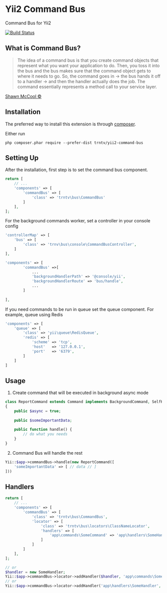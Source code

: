# Yii2 Command Bus

Command Bus for Yii2

[![Build Status](https://travis-ci.org/trntv/yii2-command-bus.svg?branch=master)](https://travis-ci.org/trntv/yii2-command-bus)


## What is Command Bus? 
> The idea of a command bus is that you create command objects that represent what you want your application to do. 
> Then, you toss it into the bus and the bus makes sure that the command object gets to where it needs to go.
> So, the command goes in -> the bus hands it off to a handler -> and then the handler actually does the job. The command essentially represents a method call to your service layer.

[Shawn McCool ©](http://shawnmc.cool/command-bus)

## Installation

The preferred way to install this extension is through [composer](http://getcomposer.org/download/).

Either run

```
php composer.phar require --prefer-dist trntv/yii2-command-bus
```

## Setting Up

After the installation, first step is to set the command bus component.

```php
return [
    // ...
    'components' => [
        'commandBus' => [
            'class' => 'trntv\bus\CommandBus'
        ]
    ],
];
```

For the background commands worker, set a controller in your console config

```php
'controllerMap' => [
    'bus' => [
        'class' => 'trnv\bus\console\CommandBusController',
    ]
],

'components' => [
        'commandBus' =>[
            ...
            'backgroundHandlerPath' => '@console/yii',
            'backgroundHandlerRoute' => 'bus/handle',
            ...            
        ]
        
],
```

If you need commands to be run in queue set the queue component.
For example, queue using Redis

```php
'components' => [
    'queue' => [
        'class' => 'yii\queue\RedisQueue',
        'redis' => [
            'scheme' => 'tcp',
            'host'   => '127.0.0.1',
            'port'   => '6379',
        ]
    ]
]
```

## Usage
1. Create command that will be executed in background async mode

```php
class ReportCommand extends Command implements BackgroundCommand, SelfHandlingCommand
{
    public $async = true;
    
    public $someImportantData;
    
    public function handle() {
        // do what you needs
    }
}
```

2. Command Bus will handle the rest
```php
Yii::$app->commandBus->handle(new ReportCommand([
    'someImportantData' => [ // data // ]
]))
```

## Handlers

```php
return [
    // ...
    'components' => [
        'commandBus' => [
            'class' => 'trntv\bus\CommandBus',
            'locator' => [
                'class' => 'trntv\bus\locators\ClassNameLocator',
                'handlers' => [
                    'app\commands\SomeCommand' => 'app\handlers\SomeHandler'
                ]
            ]
        ]
    ],
];

// or
$handler = new SomeHandler;
Yii::$app->commandBus->locator->addHandler($handler, 'app\commands\SomeCommand');
// or
Yii::$app->commandBus->locator->addHandler('app\handlers\SomeHandler', 'app\commands\SomeCommand');
```
